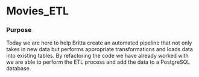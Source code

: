 # Movies_ETL

### Purpose
Today we are here to help Britta create an automated pipeline that not only takes in new data but performs appropriate transformations and loads data into existing tables. By refactoring the code we have already worked with we are able to perform the ETL process and add the data to a PostgreSQL database. 
